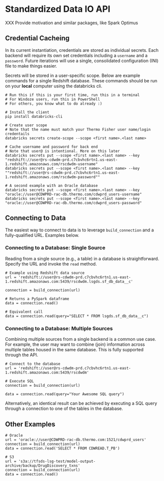 # Standardized Data IO API

XXX Provide motivation and similar packages, like Spark Optimus

## Credential Cacheing

In its current instantiation, credentials are stored as individual secrets. Each backend will require its own set credentials including a `username` and a `password`. Future iterations will use a single, consolidated configuration (INI) file to make things easier.

Secrets will be stored in a user-specific scope. Below are example commands for a single Redshift database. These commands should be run on your **local** computer using the databricks cli.

```
# Run this if this is your first time, run this in a terminal
# For Windoze users, run this in PowerShell
# For others, you know what to do already :)

# Install the client
pip install databricks-cli

# Create user scope
# Note that the name must match your Thermo Fisher user name/login credentails
databricks secrets create-scope --scope <first name>.<last name>

# Cache username and password for back end
# Note that user@ is intentional. More on this later
databricks secrets put --scope <first name>.<last name> --key "redshift://user@rs-cdwdm-prd.c7cbvhc6rtn1.us-east-1.redshift.amazonaws.com/rscdwdm-username"
databricks secrets put --scope <first name>.<last name> --key ""redshift://user@rs-cdwdm-prd.c7cbvhc6rtn1.us-east-1.redshift.amazonaws.com/rscdwdm-password""

# A second example with an Oracle database
databricks secrets put --scope <first name>.<last name> --key "oracle://user@CDWPRD-rac-db.thermo.com/cdwprd_users-username"
databricks secrets put --scope <first name>.<last name> --key "oracle://user@CDWPRD-rac-db.thermo.com/cdwprd_users-password"
```

## Connecting to Data

The easiest way to connect to data is to leverage `build_connection` and a fully-qualified URL. Examples below.

### Connecting to a Database: Single Source

Reading from a single source (e.g., a table) in a database is straightforward. Specify the URL and invoke the `read` method.

```
# Example using Redshift data source
url = 'redshift://user@rs-cdwdm-prd.c7cbvhc6rtn1.us-east-1.redshift.amazonaws.com:5439/rscdwdm.lsgds.sf_db_data__c'

connection = build_connection(url)

# Returns a PySpark dataframe
data = connection.read()

# Equivalent call
data = connection.read(query="SELECT * FROM lsgds.sf_db_data__c")
```

### Connecting to a Database: Multiple Sources

Combining multiple sources from a single backend is a common use case. For example, the user may want to combine (join) information across multiple tables housed in the same database. This is fully supported through the API.

```
# Connect to the database
url = 'redshift://user@rs-cdwdm-prd.c7cbvhc6rtn1.us-east-1.redshift.amazonaws.com:5439/rscdwdm'

# Execute SQL
connection = build_connection(url)

data = connection.read(query="Your Awesome SQL query")
```

Alternatively, an identical result can be achieved by executing a SQL query through a connection to one of the tables in the database.

## Other Examples

```
# Oracle
url = 'oracle://user@CDWPRD-rac-db.thermo.com:1521/cdwprd_users'
connection = build_connection(url)
data = connection.read('SELECT * FROM CDWREAD.T_PB')
```

```
# S3
url = 's3a://tfsds-lsg-test/model-output-archive/backup/DrugDiscovery_txns'
connection = build_connection(url)
data = connection.read()
```